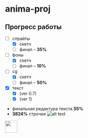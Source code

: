 # anima-proj
## Прогресс работы
- [ ] спрайты
    - [X] скетч
    - [ ] финал – **35%**
- [ ] фоны
    - [X] скетч
    - [ ] финал – **10%**
- [ ] cg
    - [X] скетч
    - [ ] финал – **50%**
- [X] текст
    - [X] (ver 0.7)
    - [X] (ver 1)
- финальная редактура текста **55%**
- **3824%** строчки
![alt text](https://github.com/lidraw/anima-proj/blob/main/Walk.gif "Она ходит")
<img src="https://github.com/lidraw/anima-proj/blob/main/smile.png" width="40" height="40" />
